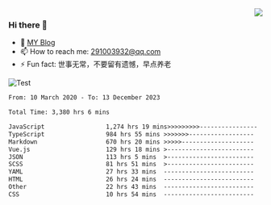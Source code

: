 <img align='right' src='https://github-readme-stats.vercel.app/api?username=niaogege&show_icons=true&theme=radical'/>

### Hi there 👋

- 🌱 [MY Blog](https://bythewayer.com/)
- 📫 How to reach me: 291003932@qq.com
- ⚡ Fun fact:  世事无常，不要留有遗憾，早点养老

![Test](https://github-readme-stats.vercel.app/api/top-langs/?username=niaogege&layout=compact)

<!--START_SECTION:waka-->

```txt
From: 10 March 2020 - To: 13 December 2023

Total Time: 3,380 hrs 6 mins

JavaScript                 1,274 hrs 19 mins>>>>>>>>>----------------   37.70 %
TypeScript                 984 hrs 55 mins >>>>>>>------------------   29.14 %
Markdown                   670 hrs 20 mins >>>>>--------------------   19.83 %
Vue.js                     129 hrs 18 mins >------------------------   03.83 %
JSON                       113 hrs 5 mins  >------------------------   03.35 %
SCSS                       81 hrs 51 mins  >------------------------   02.42 %
YAML                       27 hrs 33 mins  -------------------------   00.82 %
HTML                       26 hrs 24 mins  -------------------------   00.78 %
Other                      22 hrs 43 mins  -------------------------   00.67 %
CSS                        10 hrs 54 mins  -------------------------   00.32 %
```

<!--END_SECTION:waka-->

